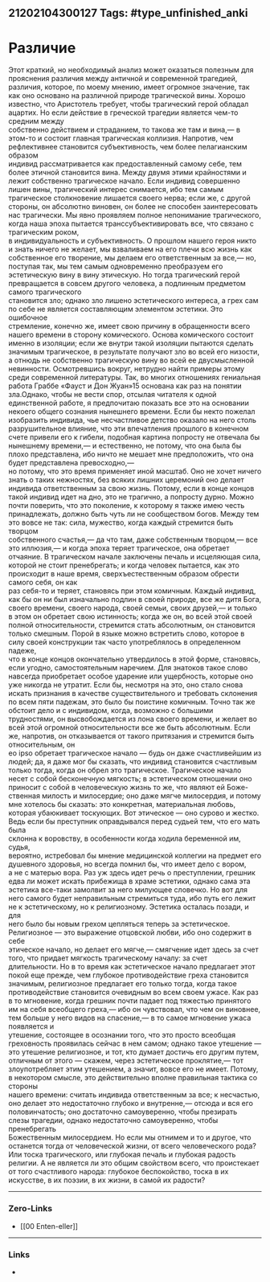 21202104300127
Tags: #type_unfinished_anki
---
# Различие

Этот краткий, но необходимый анализ может оказаться полезным для прояснения различия между античной и современной трагедией, различия, которое, по моему мнению, имеет огромное значение, так как оно основано на различной природе трагической вины. Хорошо известно, что Аристотель требует, чтобы трагический герой обладал ацартих. Но если действие в греческой трагедии является чем-то средним между <br>собственно действием и страданием, то такова же там и вина,— в этом-то и состоит главная трагическая коллизия. Напротив, чем рефлективнее становится субъективность, чем более пелагианским образом  <br>индивид рассматривается как предоставленный самому себе, тем более этичной становится вина. Между двумя этими крайностями и лежит собственно трагическое начало. Если индивид совершенно лишен вины, трагический интерес снимается, ибо тем самым трагическое столкновение лишается своего нерва; если же, с другой стороны, он абсолютно виновен, он более не способен заинтересовать нас трагически. Мы явно проявляем полное непонимание трагического, когда наша эпоха пытается транссубъективировать все, что связано с трагическим роком, <br>в индивидуальность и субъективность. О прошлом нашего героя никто и знать ничего не желает, мы взваливаем на его плечи всю жизнь как собственное его творение, мы делаем его ответственным за все,— но,  <br>поступая так, мы тем самым одновременно преобразуем его эстетическую вину в вину этическую. Но тогда трагический герой превращается в совсем другого человека, а подлинным предметом самого трагического <br>становится зло; однако зло лишено эстетического интереса, а грех сам по себе не является составляющим элементом эстетики. Это ошибочное <br>стремление, конечно же, имеет свою причину в обращенности всего нашего времени в сторону комического. Основа комического состоит именно в изоляции; если же внутри такой изоляции пытаются сделать <br>значимым трагическое, в результате получают зло во всей его низости, а отнюдь не собственно трагическую вину во всей ее двусмысленной <br>невинности. Осмотревшись вокруг, нетрудно найти примеры этому среди современной литературы. Так, во многих отношениях гениальная работа Граббе «Фауст и Дон Жуан»15 основана как раз на понятии зла.Однако, чтобы не вести спор, отсылая читателя к одной единственной работе, я предпочитаю показать все это на основании некоего общего сознания нынешнего времени. Если бы некто пожелал изобразить индивида, чье несчастливое детство оказало на него столь разрушительное влияние, что эти впечатления прошлого в конечном счете привели его к гибели, подобная картина попросту не отвечала бы нынешнему времени,— и естественно, не потому, что она была бы плохо представлена, ибо ничто не мешает мне предположить, что она будет представлена превосходно,— <br>но потому, что это время применяет иной масштаб. Оно не хочет ничего знать о таких нежностях, без всяких лишних церемоний оно делает <br>индивида ответственным за свою жизнь. Потому, если в конце концов такой индивид идет на дно, это не трагично, а попросту дурно. Можно почти поверить, что это поколение, к которому я также имею честь  <br>принадлежать, должно быть чуть ли не сообществом богов. Между тем это вовсе не так: сила, мужество, когда каждый стремится быть творцом <br>собственного счастья,— да что там, даже собственным творцом,— все это иллюзия,— и когда эпоха теряет трагическое, она обретает отчаяние. В трагическом начале заключены печаль и исцеляющая сила, которой не стоит пренебрегать; и когда человек пытается, как это происходит в наше время, сверхъестественным образом обрести самого себя, он как <br>раз себя-то и теряет, становясь при этом комичным. Каждый индивид, как бы он ни был изначально подлин в своей природе, все же дитя Бога, <br>своего времени, своего народа, своей семьи, своих друзей,— и только в этом он обретает свою истинность; когда же он, во всей этой своей полной относительности, стремится стать абсолютным, он становится <br>только смешным. Порой в языке можно встретить слово, которое в силу своей конструкции так часто употреблялось в определенном падеже, <br>что в конце концов окончательно утвердилось в этой форме, становясь, если угодно, самостоятельным наречием. Для знатоков такое слово навсегда приобретает особое ударение или ущербность, которые оно уже никогда не утратит. Если бы, несмотря на это, оно стало снова искать признания в качестве существительного и требовать склонения по всем пяти падежам, это было бы поистине комичным. Точно так же обстоит дело и с индивидом, когда, возможно с большими трудностями, он высвобождается из лона своего времени, и желает во всей этой огромной относительности все же быть абсолютным. Если же, напротив, он отказывается от такого притязания и стремится быть относительным, он <br>ео ipso обретает трагическое начало — будь он даже счастливейшим из людей; да, я даже мог бы сказать, что индивид становится счастливым только тогда, когда он обрел это трагическое. Трагическое начало несет с собой бесконечную мягкость; в эстетическом отношении оно приносит с собой в человеческую жизнь то же, что являют ей Боже- ственная милость и милосердие; оно даже мягче милосердия, и потому <br>мне хотелось бы сказать: это конкретная, материальная любовь, которая убаюкивает тоскующих. Вот этическое — оно сурово и жестко. Ведь если бы преступник оправдывался перед судьей тем, что его мать была <br>склонна к воровству, в особенности когда ходила беременной им, судья, <br>вероятно, истребовал бы мнение медицинской коллегии на предмет его душевного здоровья, но всегда помнил бы, что имеет дело с вором, <br>а не с матерью вора. Раз уж здесь идет речь о преступлении, грешник едва ли может искать прибежища в храме эстетики, однако сама эта эстетика все-таки замолвит за него милующее словечко. Но вот для него самого будет неправильным стремиться туда, ибо путь его лежит не к эстетическому, но к религиозному. Эстетика осталась позади, и для <br>него было бы новым грехом цепляться теперь за эстетическое. Религиозное — это выражение отцовской любви, ибо оно содержит в себе <br>этическое начало, но делает его мягче,— смягчение идет здесь за счет того, что придает мягкость трагическому началу: за счет  <br>длительности. Но в то время как эстетическое начало предлагает этот покой еще прежде, чем глубокое противодействие греха становится значимым, религиозное предлагает его только тогда, когда такое противодействие становится очевидным во всем своем ужасе. Как раз в то мгновение, когда грешник почти падает под тяжестью принятого им на себя всеобщего греха,— ибо он чувствовал, что чем он виновнее, тем больше у него видов на спасение,— в то самое мгновение ужаса появляется и  <br>утешение, состоящее в осознании того, что это просто всеобщая греховность проявилась сейчас в нем самом; однако такое утешение — это утешение религиозное, и тот, кто думает достичь его другим путем, отличным от этого — скажем, через эстетическое проклятие,— тот злоупотребляет этим утешением, а значит, вовсе его не имеет. Потому, в некотором смысле, это действительно вполне правильная тактика со стороны  <br>нашего времени: считать индивида ответственным за все; к несчастью, оно делает это недостаточно глубоко и внутренне,— отсюда и вся его <br>половинчатость; оно достаточно самоуверенно, чтобы презирать  <br>слезы трагедии, однако недостаточно самоуверенно, чтобы пренебрегать <br>Божественным милосердием. Но если мы отнимем и то и другое, что останется тогда от человеческой жизни, от всего человеческого рода? Или тоска трагического, или глубокая печаль и глубокая радость религии. А не является ли это общим свойством всего, что проистекает от того счастливого народа: глубокое беспокойство, тоска в их искусстве, в их поэзии, в их жизни, в самой их радости? 

---
### Zero-Links
- [[00 Enten-eller]]
---
### Links
-